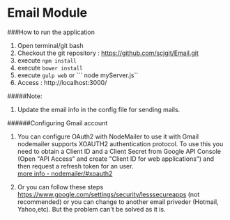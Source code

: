 # Email Module

###How to run the application

1. Open terminal/git bash
2. Checkout the git repository : https://github.com/scjgit/Email.git
3. execute ```npm install```
4. execute ```bower install```
5. execute ```gulp web``` or ``` node myServer.js``
6. Access : http://localhost:3000/

#####Note: 

1. Update the email info in the config file for sending mails.

######Configuring Gmail account

1. You can configure OAuth2 with NodeMailer to use it with Gmail
	nodemailer supports XOAUTH2 authentication protocol. To use this you need to obtain a Client ID and a Client Secret from Google API Console (Open "API Access" and create "Client ID for web applications") and then request a refresh token for an user.
<br>[more info - nodemailer/#xoauth2](http://adilapapaya.com/docs/nodemailer/#xoauth2)
	
2. Or you can follow these steps https://www.google.com/settings/security/lesssecureapps (not recommended) or you can change to another email priveder (Hotmail, Yahoo,etc). But the problem can't be solved as it is.

